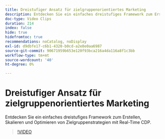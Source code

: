 ```yaml
---
title: Dreistufiger Ansatz für zielgruppenorientiertes Marketing
description: Entdecken Sie ein einfaches dreistufiges Framework zum Erstellen, Skalieren und Optimieren von Zielgruppenstrategien mit Real-Time CDP.
doc-type: Video Clips
duration: 214
index: false
hide: true
hidefromtoc: true
recommendations: noCatalog, noDisplay
exl-id: d9dbfe17-c6b1-4320-b0cd-a2e8e0aa6987
source-git-commit: 90671959b653e120f93bca216a4da116a8f1c3bb
workflow-type: tm+mt
source-wordcount: '40'
ht-degree: 0%

---
```


# Dreistufiger Ansatz für zielgruppenorientiertes Marketing

Entdecken Sie ein einfaches dreistufiges Framework zum Erstellen, Skalieren und Optimieren von Zielgruppenstrategien mit Real-Time CDP.

<!-- 72_S508_3442517_213_threephased-approach-to-audiencedriven-marketing -->
>[!VIDEO](https://video.tv.adobe.com/v/3458299/?learn=on&enablevpops=true)
